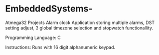# EmbeddedSystems-
Atmega32 Projects
Alarm clock Application storing multiple alarms, DST setting adjust, 
3 global timezone selection and stopwatch functionallity.

Programming Language: C

Instructions: Runs with 16 digit alphanumeric keypad. 
